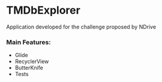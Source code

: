 # TMDbExplorer
Application developed for the challenge proposed by NDrive

### Main Features:
* Glide
* RecyclerView
* ButterKnife
* Tests
